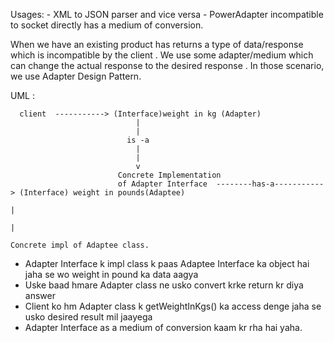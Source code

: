 
Usages: 
    - XML to JSON parser and vice versa
    - PowerAdapter incompatible to socket directly has a medium of conversion. 

When we have an existing product has returns a type of data/response which is incompatible by the client . 
We use some adapter/medium which can change the actual response to the desired response . In those scenario, we use 
Adapter Design Pattern. 


UML : 

      client  -----------> (Interface)weight in kg (Adapter)
                                |
                                |
                              is -a
                                |
                                |
                                v
                            Concrete Implementation
                            of Adapter Interface  --------has-a-----------> (Interface) weight in pounds(Adaptee)
                                                                                                    |
                                                                                                    |   
                                                                                                    Concrete impl of Adaptee class.


 - Adapter Interface k impl class  k paas Adaptee Interface ka object hai jaha se wo weight in pound ka data aagya 
 - Uske baad hmare Adapter class ne usko convert krke return kr diya answer 
 - Client ko hm Adapter class k getWeightInKgs() ka access denge jaha se usko desired result mil jaayega 
 - Adapter Interface as a medium of conversion kaam kr rha hai yaha.
